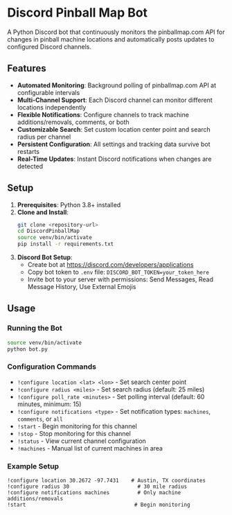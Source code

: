 # Discord Pinball Map Bot

A Python Discord bot that continuously monitors the pinballmap.com API for changes in pinball machine locations and automatically posts updates to configured Discord channels.

## Features
- **Automated Monitoring**: Background polling of pinballmap.com API at configurable intervals
- **Multi-Channel Support**: Each Discord channel can monitor different locations independently
- **Flexible Notifications**: Configure channels to track machine additions/removals, comments, or both
- **Customizable Search**: Set custom location center point and search radius per channel
- **Persistent Configuration**: All settings and tracking data survive bot restarts
- **Real-Time Updates**: Instant Discord notifications when changes are detected

## Setup
1. **Prerequisites**: Python 3.8+ installed
2. **Clone and Install**:
   ```bash
   git clone <repository-url>
   cd DiscordPinballMap
   source venv/bin/activate
   pip install -r requirements.txt
   ```
3. **Discord Bot Setup**:
   - Create bot at https://discord.com/developers/applications
   - Copy bot token to `.env` file: `DISCORD_BOT_TOKEN=your_token_here`
   - Invite bot to your server with permissions: Send Messages, Read Message History, Use External Emojis

## Usage

### Running the Bot
```bash
source venv/bin/activate
python bot.py
```

### Configuration Commands
- `!configure location <lat> <lon>` - Set search center point
- `!configure radius <miles>` - Set search radius (default: 25 miles)
- `!configure poll_rate <minutes>` - Set polling interval (default: 60 minutes, minimum: 15)
- `!configure notifications <type>` - Set notification types: `machines`, `comments`, or `all`
- `!start` - Begin monitoring for this channel
- `!stop` - Stop monitoring for this channel
- `!status` - View current channel configuration
- `!machines` - Manual list of current machines in area

### Example Setup
```
!configure location 30.2672 -97.7431    # Austin, TX coordinates
!configure radius 30                      # 30 mile radius
!configure notifications machines         # Only machine additions/removals
!start                                   # Begin monitoring
```
